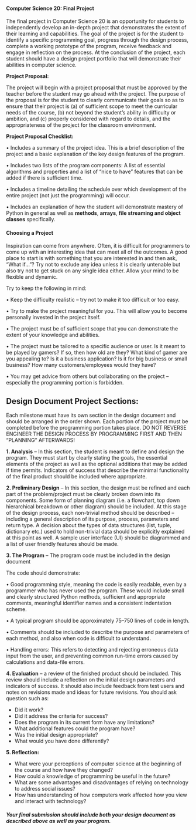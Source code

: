 #### Computer Science 20: Final Project

The final project in Computer Science 20 is an opportunity for students to independently develop an in-depth project that demonstrates the extent of their learning and capabilities. The goal of the project is for the student to identify a specific programming goal, progress through the design process, complete a working prototype of the program, receive feedback and engage in reflection on the process. At the conclusion of the project, each student should have a design project portfolio that will demonstrate their abilities in computer science.

**Project Proposal:**

The project will begin with a project proposal that must be approved by the teacher before the student may go ahead with the project. The purpose of the proposal is for the student to clearly communicate their goals so as to ensure that their project is (a) of sufficient scope to meet the curricular needs of the course, (b) not beyond the student’s ability in difficulty or ambition, and (c) properly considered with regard to details, and the appropriateness of the project for the classroom environment.

**Project Proposal Checklist:**

• Includes a summary of the project idea. This is a brief description of the project and a basic explanation of the key design features of the program.

• Includes two lists of the program components: A list of essential algorithms and properties and a list of “nice to have” features that can be added if there is sufficient time.

• Includes a timeline detailing the schedule over which development of the entire project (not just the programming) will occur.

• Includes an explanation of how the student will demonstrate mastery of Python in general as well as **methods**, **arrays**, **file streaming and object classes** specifically.


#### **Choosing a Project**

Inspiration can come from anywhere. Often, it is difficult for programmers to come up with an interesting idea that can meet all of the outcomes. A good place to start is with something that you are interested in and then ask, “What if…”? Try not to exclude any idea unless it is clearly untenable but also try not to get stuck on any single idea either. Allow your mind to be flexible and dynamic.

Try to keep the following in mind:

• Keep the difficulty realistic – try not to make it too difficult or too easy.

• Try to make the project meaningful for you. This will allow you to become personally invested in the project itself.

• The project must be of sufficient scope that you can demonstrate the extent of your knowledge and abilities.

• The project must be tailored to a specific audience or user. Is it meant to be played by gamers? If so, then how old are they? What kind of gamer are you appealing to? Is it a business application? Is it for big business or small business? How many customers/employees would they have?

• You may get advice from others but collaborating on the project – especially the programming portion is forbidden.


## **Design Document Project Sections:**

Each milestone must have its own section in the design document and should be arranged in the order shown. Each portion of the project must be completed before the programming portion takes place. DO NOT REVERSE ENGINEER THE DESIGN PROCESS BY PROGRAMMING FIRST AND THEN “PLANNING” AFTERWARDS!


**1. **Ana**lysis** – In this section, the student is meant to define and design the program. They must start by clearly stating the goals, the essential elements of the project as well as the optional additions that may be added if time permits. Indicators of success that describe the minimal functionality of the final product should be included where appropriate.


**2. **Pre**liminary Design** – In this section, the design must be refined and each part of the problem/project must be clearly broken down into its components. Some form of planning diagram (i.e. a flowchart, top down hierarchical breakdown or other diagram) should be included. At this stage of the design process, each non-trivial method should be described – including a general description of its purpose, process, parameters and return type. A decision about the types of data structures (list, tuple, dictionary etc.) used to hold non-trivial data should be explicitly explained at this point as well. A sample user interface (UI) should be diagrammed and a list of user friendly features should be made.


**3. **The Pro**gram** – The program code must be included in the design document

The code should demonstrate:

• Good programming style, meaning the code is easily readable, even by a programmer who has never used the program. These would include small and clearly structured Python methods, sufficient and appropriate comments, meaningful identifier names and a consistent indentation scheme.

• A typical program should be approximately 75–750 lines of code in length.

• Comments should be included to describe the purpose and parameters of each method, and also when code is difficult to understand.

• Handling errors: This refers to detecting and rejecting erroneous data input from the user, and preventing common run-time errors caused by calculations and data-file errors.

**4. Evaluation** – a review of the finished product should be included. This review should include a reflection on the initial design parameters and indicators of success. It should also include feedback from test users and notes on revisions made and ideas for future revisions. You should ask question such as:

* Did it work?
* Did it address the criteria for success?
* Does the program in its current form have any limitations?
* What additional features could the program have?
* Was the initial design appropriate?
* What would you have done differently?

**5. Reflection:**

* What were your perceptions of computer science at the beginning of the course and how have they changed?
* How could a knowledge of programming be useful in the future?
* What are some advantages and disadvantages of relying on technology to address social issues?
* How has understanding of how computers work affected how you view and interact with technology?


###### **Your final submission should include both your design document as described above as well as your program.**

